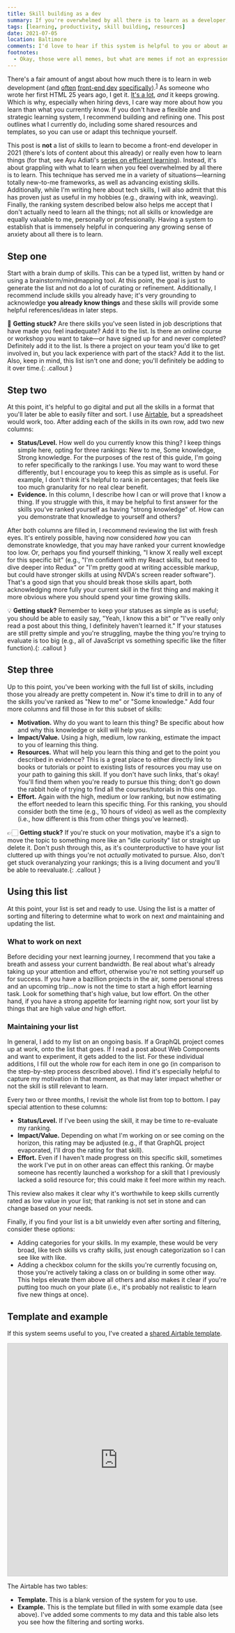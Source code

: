 ```yaml
---
title: Skill building as a dev
summary: If you're overwhelmed by all there is to learn as a developer, I have a system to help combat that anxiety and give you some actionable skill-building advice.
tags: [learning, productivity, skill building, resources]
date: 2021-07-05
location: Baltimore
comments: I'd love to hear if this system is helpful to you or about any modifications you make.
footnotes:
  - Okay, those were all memes, but what are memes if not an expression of our collective angst?
---
```


There's a fair amount of angst about how much there is to learn in web development (and [often](/assets/img/blog/2021/js-meme1.jpg) [front-end dev](/assets/img/blog/2021/js-meme2.jpg) [specifically](/assets/img/blog/2021/js-meme1.jpg)).<sup id="return-fn1"><a href="#fn1">1</a></sup> As someone who wrote her first HTML 25 years ago, I get it. [It's a lot](https://roadmap.sh/frontend), _and_ it keeps growing. Which is why, especially when hiring devs, I care way more about how you learn than what you currently know. If you don't have a flexible and strategic learning system, I recommend building and refining one. This post outlines what I currently do, including some shared resources and templates, so you can use or adapt this technique yourself.

This post is **not** a list of skills to learn to become a front-end developer in 2021 (there's lots of content about this already) or really even how to learn things (for that, see Ayu Adiati's [series on efficient learning](https://dev.to/adiatiayu/series/10461)). Instead, it's about grappling with what to learn when you feel overwhelmed by all there is to learn. This technique has served me in a variety of situations&mdash;learning totally new-to-me frameworks, as well as advancing existing skills. Additionally, while I'm writing here about tech skills, I will also admit that this has proven just as useful in my hobbies (e.g., drawing with ink, weaving). Finally, the ranking system described below also helps me accept that I don't actually need to learn all the things; not all skills or knowledge are equally valuable to me, personally or professionally. Having a system to establish that is immensely helpful in conquering any growing sense of anxiety about all there is to learn.

## Step one

Start with a brain dump of skills. This can be a typed list, written by hand or using a brainstorm/mindmapping tool. At this point, the goal is just to generate the list and not do a lot of curating or refinement. Additionally, I recommend include skills you already have; it's very grounding to acknowledge **you already know things** and these skills will provide some helpful references/ideas in later steps.

🤔 **Getting stuck?** Are there skills you've seen listed in job descriptions that have made you feel inadequate? Add it to the list. Is there an online course or workshop you want to take&mdash;or have signed up for and never completed? Definitely add it to the list. Is there a project on your team you'd like to get involved in, but you lack experience with part of the stack? Add it to the list. Also, keep in mind, this list isn't one and done; you'll definitely be adding to it over time.{: .callout }

## Step two

At this point, it's helpful to go digital and put all the skills in a format that you'll later be able to easily filter and sort. I use [Airtable](https://airtable.com/shrsC39D5GYc1fLWK), but a spreadsheet would work, too. After adding each of the skills in its own row, add two new columns:

- **Status/Level.** How well do you currently know this thing? I keep things simple here, opting for three rankings: New to me, Some knowledge, Strong knowledge. For the purposes of the rest of this guide, I'm going to refer specifically to the rankings I use. You may want to word these differently, but I encourage you to keep this as simple as is useful. For example, I don't think it's helpful to rank in percentages; that feels like too much granularity for no real clear benefit.
- **Evidence.** In this column, I describe how I can or will prove that I know a thing. If you struggle with this, it may be helpful to first answer for the skills you've ranked yourself as having "strong knowledge" of. How can you demonstrate that knowledge to yourself and others?

After both columns are filled in, I recommend reviewing the list with fresh eyes. It's entirely possible, having now considered _how_ you can demonstrate knowledge, that you may have ranked your current knowledge too low. Or, perhaps you find yourself thinking, "I know X really well except for this specific bit" (e.g., "I'm confident with my React skills, but need to dive deeper into Redux" or "I'm pretty good at writing accessible markup, but could have stronger skills at using NVDA's screen reader software"). That's a good sign that you should break those skills apart, both acknowledging more fully your current skill in the first thing and making it more obvious where you should spend your time growing skills.

💡 **Getting stuck?** Remember to keep your statuses as simple as is useful; you should be able to easily say, "Yeah, I know this a bit" or "I've really only read a post about this thing, I definitely haven't learned it." If your statuses are still pretty simple and you're struggling, maybe the thing you're trying to evaluate is too big (e.g., all of JavaScript vs something specific like the filter function).{: .callout }

## Step three

Up to this point, you've been working with the full list of skills, including those you already are pretty competent in. Now it's time to drill in to any of the skills you've ranked as "New to me" or "Some knowledge." Add four more columns and fill those in for this subset of skills:

- **Motivation.** Why do you want to learn this thing? Be specific about how and why this knowledge or skill will help you.
- **Impact/Value.** Using a high, medium, low ranking, estimate the impact to you of learning this thing.
- **Resources.** What will help you learn this thing and get to the point you described in evidence? This is a great place to either directly link to books or tutorials or point to existing lists of resources you may use on your path to gaining this skill. If you don't have such links, that's okay! You'll find them when you're ready to pursue this thing; don't go down the rabbit hole of trying to find all the courses/tutorials in this one go.
- **Effort.** Again with the high, medium or low ranking, but now estimating the effort needed to learn this specific thing. For this ranking, you should consider both the time (e.g., 10 hours of video) as well as the complexity (i.e., how different is this from other things you've learned).

👉🏻 **Getting stuck?** If you're stuck on your motivation, maybe it's a sign to move the topic to something more like an "idle curiosity" list or straight up delete it. Don't push through this, as it's counterproductive to have your list cluttered up with things you're not _actually_ motivated to pursue. Also, don't get stuck overanalyzing your rankings; this is a living document and you'll be able to reevaluate.{: .callout }

## Using this list

At this point, your list is set and ready to use. Using the list is a matter of sorting and filtering to determine what to work on next _and_ maintaining and updating the list.

### What to work on next

Before deciding your next learning journey, I recommend that you take a breath and assess your current bandwidth. Be real about what's already taking up your attention and effort, otherwise you're not setting yourself up for success. If you have a bazillion projects in the air, some personal stress and an upcoming trip&hellip;now is not the time to start a high effort learning task. Look for something that's high value, but low effort. On the other hand, if you have a strong appetite for learning right now, sort your list by things that are high value _and_ high effort.

### Maintaining your list

In general, I add to my list on an ongoing basis. If a GraphQL project comes up at work, onto the list that goes. If I read a post about Web Components and want to experiment, it gets added to the list. For these individual additions, I fill out the whole row for each item in one go (in comparison to the step-by-step process described above). I find it's especially helpful to capture my motivation in that moment, as that may later impact whether or not the skill is still relevant to learn.

Every two or three months, I revisit the whole list from top to bottom. I pay special attention to these columns:

- **Status/Level.** If I've been using the skill, it may be time to re-evaluate my ranking.
- **Impact/Value.** Depending on what I'm working on or see coming on the horizon, this rating may be adjusted (e.g., if that GraphQL project evaporated, I'll drop the rating for that skill).
- **Effort.** Even if I haven't made progress on this specific skill, sometimes the work I've put in on other areas can effect this ranking. Or maybe someone has recently launched a workshop for a skill that I previously lacked a solid resource for; this could make it feel more within my reach.

This review also makes it clear why it's worthwhile to keep skills currently rated as low value in your list; that ranking is not set in stone and can change based on your needs.

Finally, if you find your list is a bit unwieldy even after sorting and filtering, consider these options:

- Adding categories for your skills. In my example, these would be very broad, like tech skills vs crafty skills, just enough categorization so I can see like with like.
- Adding a checkbox column for the skills you're currently focusing on, those you're actively taking a class on or building in some other way. This helps elevate them above all others and also makes it clear if you're putting too much on your plate (i.e., it's probably not realistic to learn five new things at once).

## Template and example

If this system seems useful to you, I've created a [shared Airtable template](https://airtable.com/shrsC39D5GYc1fLWK).

<iframe class="airtable-embed" src="https://airtable.com/embed/shr6oWOUgenCCrYwP?backgroundColor=gray&viewControls=on" frameborder="0" onmousewheel="" width="100%" height="533" style="background: transparent; border: 1px solid #ccc;"></iframe>

The Airtable has two tables:

- **Template.** This is a blank version of the system for you to use.
- **Example.** This is the template but filled in with some example data (see above). I've added some comments to my data and this table also lets you see how the filtering and sorting works.
